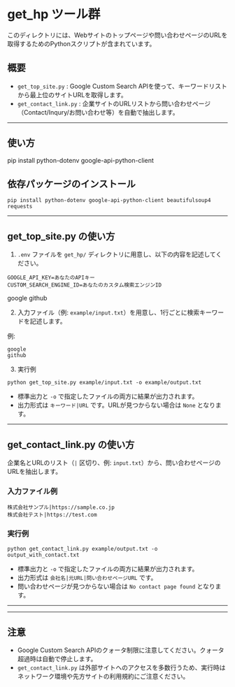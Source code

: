 

# get_hp ツール群

このディレクトリには、Webサイトのトップページや問い合わせページのURLを取得するためのPythonスクリプトが含まれています。

## 概要

- `get_top_site.py` : Google Custom Search APIを使って、キーワードリストから最上位のサイトURLを取得します。
- `get_contact_link.py` : 企業サイトのURLリストから問い合わせページ（Contact/Inqury/お問い合わせ等）を自動で抽出します。

---

## 使い方

pip install python-dotenv google-api-python-client

## 依存パッケージのインストール

```
pip install python-dotenv google-api-python-client beautifulsoup4 requests
```


---

## get_top_site.py の使い方

1. `.env` ファイルを `get_hp/` ディレクトリに用意し、以下の内容を記述してください。

```
GOOGLE_API_KEY=あなたのAPIキー
CUSTOM_SEARCH_ENGINE_ID=あなたのカスタム検索エンジンID
```

google
github

2. 入力ファイル（例: `example/input.txt`）を用意し、1行ごとに検索キーワードを記述します。

例:
```plaintext
google
github
```


3. 実行例

```
python get_top_site.py example/input.txt -o example/output.txt
```

- 標準出力と `-o` で指定したファイルの両方に結果が出力されます。
- 出力形式は `キーワード|URL` です。URLが見つからない場合は `None` となります。


---

## get_contact_link.py の使い方

企業名とURLのリスト（`|` 区切り、例: `input.txt`）から、問い合わせページのURLを抽出します。

### 入力ファイル例
```plaintext
株式会社サンプル|https://sample.co.jp
株式会社テスト|https://test.com
```


### 実行例
```
python get_contact_link.py example/output.txt -o output_with_contact.txt
```

- 標準出力と `-o` で指定したファイルの両方に結果が出力されます。
- 出力形式は `会社名|元URL|問い合わせページURL` です。
- 問い合わせページが見つからない場合は `No contact page found` となります。

---

---


## 注意
- Google Custom Search APIのクォータ制限に注意してください。クォータ超過時は自動で停止します。
- `get_contact_link.py` は外部サイトへのアクセスを多数行うため、実行時はネットワーク環境や先方サイトの利用規約にご注意ください。

